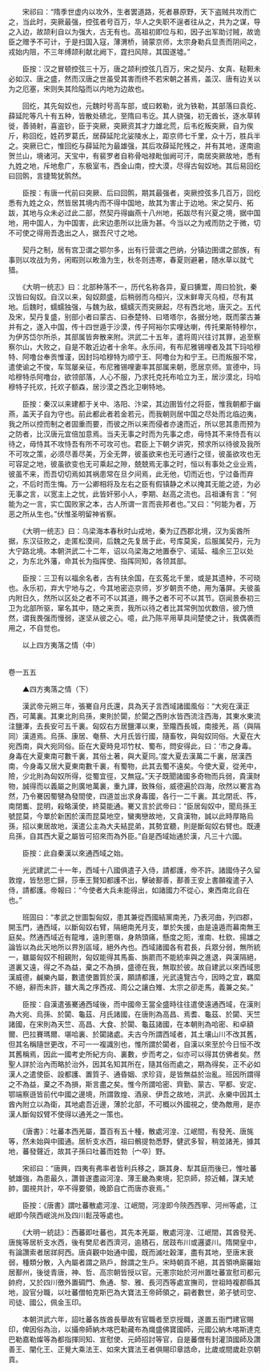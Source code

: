 <!-- { "loadSidebar": true } -->
　　宋祁曰：“隋季世虚内以攻外，生者罢道路，死者暴原野，天下盗贼共攻而亡之，当此时，突厥最强，控弦者号百万，华人之失职不逞者往从之，共为之谋，导之入边，故颉利自以为强大，古无有也。高祖初即位与和，因子出军助讨贼，故诡臣之赠予不可计，于是扫国入寇，薄渭桥，骑蒙京师，太宗身勒兵显责而阴间之，戎始内阻，不三年缚颉利献北阙下，霆扫风除，其国遂墟。”

　　臣按：汉之冒顿控弦三十万，唐之颉利控弦几百万，宋之契丹、女真、鞑靼未必如汉、唐之盛，然而汉唐之世虽受其害而终不若宋朝之甚焉，盖汉、唐有边关以为之厄塞，宋则失其险隘而以内地为边故也。

　　回纥，其先匈奴也，元魏时号高车部，或曰敕勒，讹为铁勒，其部落曰袁纥、薛延陀等凡十有五种，皆散处碛北，至隋曰韦讫。其人骁强，初无酋长，逐水草转徙，善骑射，喜盗钞，臣于突厥，突厥资其才力雄北荒，后韦纥叛突厥，自为俟斤，称回纥，姓药罗葛氏，居薛延陀北娑陵水上，距京师七千里，众十万，胜兵半之。突厥已亡，惟回纥与薛延陀为最雄强，其后攻薛延陀残之，并有其地，遂南逾贺兰山，境诸河。天宝中，有裴罗者自称骨咄禄毗伽阙可汗，南居突厥故地，悉有九姓之地，斥地愈广，东极室韦，西金山南，控大漠，尽得古匈奴地。其后易回纥曰回鹘，言捷鸷犹鹘然。

　　臣按：有唐一代前曰突厥、后曰回鹘，期其最强者，突厥控弦多几百万，回纥悉有九姓之众，然皆居其境内而不得中国地，故其为害止于边地。宋之契丹、拓跋，其地与众未必过此二部，然契丹得幽燕十八州地，拓跋尽有兴夏之境，据中国地，用中国人，为中国害，此宋边患所以比唐为甚。今当以之为戒而防之于微，切不可使之得用吾逸出之人，据吾尺寸之地。

　　契丹之制，居有宫卫谓之鄂尔多，出有行营谓之巴纳，分镇边圉谓之部族，有事则以攻战为务，闲暇则以畋渔为生，秋冬则违寒，春夏则避暑，随水草以就弋猎。

　　《大明一统志》曰：北部种落不一，历代名称各异，夏曰獯鬻，周曰猃狁，秦汉皆曰匈奴。自汉以来，匈奴颇盛，后稍弱而乌桓兴，汉末鲜卑灭乌桓，尽有其地。后魏时，蠕蠕独强，与魏为敌，蠕蠕灭而突厥起，尽有西北地，唐灭之。五代及宋，契丹复盛，别部小者曰蒙古、曰泰楚特、曰塔塔尔，各据分地，既而蒙古兼并有之，遂入中国，传十四世遁于沙漠，传子阿裕尔实哩达喇，传托果斯特穆尔，为伊苏岱尔所杀，其部属皆奔散来附。洪武二十五年，遣将周兴往讨其罪，追至察察尔山，大败之，自是不敢近边者十余年。永乐间，有布尼雅锡哩者及其下玛哈穆特、阿噜台奉贡惟谨，因封玛哈穆特为顺宁王、阿噜台为和宁王。已而叛服不常，遣使谕之不悛，车驾屡亲征，布尼雅锡哩妻率其部属来朝，愿居京师。宣德中，玛哈穆特杀阿噜台，欲领部落，人心不服，乃求托克托布哈立为王，居沙漠北，玛哈穆特子托欢，托欢子额森，居沙漠之西北卫喇特地。

　　臣按：秦汉以来建都于关中、洛阳、汴梁，其边圉皆付之将臣，惟我朝都于幽燕，盖天子自为守也。前此都此者若金若元，而我朝则居中国之尽处而北临边夷，我之所以控而制之者固重而要，而彼之所以来而侵者亦速而近，所以思其患而预为之防者，比汉唐元宜倍加意焉。当夫无事之时而为先事之虑，毋恃其不来恃吾有以待之，毋恃其不攻恃吾有所不可攻可也。君臣上下朝夕讲究，预求所以待彼及我所不可攻之策，必须尽善尽美，万全无弊，彼虽欲来也无可通行之径，彼虽欲攻也无可容足之地，彼虽欲变也无可乘起之隙，兢兢焉无事之时，恒以有事处之业业焉，彼虽不来，而吾切切焉如其祸患常在旦夕间焉，此无他，切而近也，宁过备而弃之，不后时而生悔。万一公卿相将及左右之臣有假镇静之术以掩其无能之迹，为必无事之言，以宽主上之忧，此皆奸邪小人，李期、赵高之流也。吕祖谦有言：“何能为之一言，实亡国败家之本，古人所谓一言而丧邦者也。”又曰：“何能为者，万恶之所从生也。”伏惟圣明留神省察。

　　《大明一统志》曰：乌梁海本春秋时山戎地，秦为辽西郡北境，汉为奚酋所据，东汉征败之，走匿松漠间，后魏之先复居于此，号库莫奚，后服属契丹，元为大宁路北境。本朝洪武二十二年，诏以乌梁海之地置泰宁、诺延、福余三卫以处之，为东北外藩，命其长为指挥使、指挥同知，各领其部。

　　臣按：三卫有以福余名者，古有扶余国，在玄菟北千里，或是其遗种，不可晓也。永乐初，弃大宁地与之，今其地密迩京师，岁岁朝贡不绝，用为藩屏。夫彼虽内附日久，然所以区处之者不可不以其道，赐予之者不可不以其节。窃闻景泰初三卫为北部所驱，窜名其中，随之来贡，我所以待之者比其常例加优数倍，彼乃愤然，谓我畏强而慢弱，遂坚从彼之心。噫，此乃陈平用草具间楚使之计，我偶袭而用之，不自觉也。

　　以上四方夷落之情（中）  
　 

卷一五五

　　▲四方夷落之情（下）

　　漢武帝元朔三年，張騫自月氏還，具為天子言西域諸國風俗：“大宛在漢正西，可萬裏。其東北則烏孫，東則於闐，於闐之西則水皆西流注西海，其東水東流注鹽澤，去長安可五千裏。匈奴右方居鹽澤以東，至隴西長城，南接羌，鬲（與隔同）漢道焉。烏孫、康居、奄蔡、大月氏皆行國，隨畜牧，與匈奴同俗。大夏在大宛西南，與大宛同俗。臣在大夏時見邛竹杖、蜀布，問安得此，曰：‘市之身毒。身毒在大夏東南可數千裏，其俗土著，與大夏同。’度大夏去漢萬二千裏，居漢西南，今身毒又居大夏東南數千裏，有蜀物，此其去蜀不遠矣。今使大夏，從羌中，險，少北則為匈奴所得，從蜀宜徑，又無寇。”天子既聞諸國多奇物而兵弱，貴漢財物，誠得而以義屬之則廣地萬裏，重九譯，致殊俗，威德遍於四海，欣然以騫言為然，乃令騫因蜀犍為發間使，四道並出求身毒國，各行一二千裏。其北閉氐、筰，南閉巂、昆明，殺略漢使，終莫能通。騫又言於武帝曰：“臣居匈奴中，聞烏孫王號昆莫，今單於新困於漢而昆莫地空，蠻夷戀故地，又貪漢物，誠以此時厚賂烏孫，招以東居故地，漢遣公主為大夫結昆弟，其勢宜聽，則是斷匈奴右臂也。既連烏孫，自其西大夏之屬皆可招來而為外臣。”自是西域始通於漢，凡三十六國。

　　臣按：此自秦漢以來通西域之始。

　　光武建武二十一年，西域十八國俱遣子入侍，請都護，帝不許。諸國侍子久留敦煌，皆愁思亡歸，莎車王賢知都護不出，擊破鄯善，鄯善王安上書願複遣子入侍，請都護。帝報曰：“今使者大兵未能得出，如諸國力不從心，東西南北自在也。”

　　班固曰：“孝武之世圖製匈奴，患其兼從西國結黨南羌，乃表河曲，列四郡，開玉門，通西域，以斷匈奴右臂，隔絕南羌月支，單於失援，由是遠遁而幕南無王庭矣。然通西域近有龍堆，遠則蔥嶺，身熱頭痛，懸度之阨，淮南、杜欽、揚雄之論皆以為此天地所以界別區域，絕外內也。西域諸國各有君長，兵眾分弱，無所統一，雖屬匈奴不相親附，匈奴能得其馬畜、旃罽而不能統率與之進退，與漢隔絕，道裏又遠，得之不為益，棄之不為損，盛德在我，無取於彼。故自建武以來西域思漢威德，鹹樂內屬，數遣使置質於漢，願請都護，光武遠覽古今，因時之宜，羈縻不絕，辭而未許，雖大禹之序西戎、周公之讓白雉、太宗之卻走馬，義兼之矣。”

　　臣按：自漢遣張騫通西域後，而中國帝王當全盛時往往遣使遠通西域，在漢則為大宛、烏孫、於闐、龜茲、月氏諸國，在唐則為高昌、焉耆、龜茲、於闐、天竺諸國，在宋則為天竺、高昌、大食、於闐、龜茲諸國，在本朝則為哈密、和卓額爾、巴拉賽瑪爾、堪哈裏、於闐諸處。夫古今所謂西域者，其土壤山川不改其舊，但其名稱隨世更改，不可一一複識別也，惟所謂於闐者，自漢以來至於今日恒不改其舊稱焉，因此一國考史所紀方向、裏數，步而考之，似亦可以得其仿佛者矣。然聖人詳於治內而略於治外，因其名知其所在，隨其俗而處之，期為得矣，正不必如漢人之遣使臣、設都護、置質子、通昏姻、求珍貨，是皆無益於治亂。班因所謂得之不為益，棄之不為損，斯言盡之矣。惟今所謂哈密、齊勤、蒙古、罕都、安定、鄂端察遜皆前代中國之邊境，所謂敦煌、酒泉、伊吾之故地，洪武、永樂中因其土酋內附立以為衛，其地處吾近邊，薄於北部，不可概以外國視之，使為敵用，是亦漢人斷匈奴臂不使得以通羌之一策也。

　　《唐書》：吐蕃本西羌屬，蓋百有五十種，散處河湟、江岷間，有發羌、唐旄等，然未始與中國通。居析支水西，祖曰鶻提勃悉野，健武多智，稍並諸羌，據其地，蕃發聲近，故其子孫曰吐蕃而姓勃｛宀卒｝野。

　　宋祁曰：“唐興，四夷有弗率者皆利兵移之，蹶其身、犁其庭而後已，惟吐蕃號雄強，為患最久，讚普遂盡盜河湟、薄王畿為東境，犯京師，掠近輔，謀夫虓帥，圜視共計，卒不得要領，晚節自亡而唐亦衰焉。”

　　臣按：《唐書》謂吐蕃散處河湟、江岷間，河湟即今陝西西寧、河州等處，江岷即今陝西岷洮州及四川鬆茂等處也。

　　《大明一統誌》：西蕃即吐蕃也，其先本羌屬，散處河湟、江岷間，其酋發羌、唐旄等居析支水西，後有樊尼者西濟河，逾積石，居跂布川或邏婆川。隋開皇中，有論讚索者居牂牁西。唐貞觀中始通中國，既而滅吐穀渾，盡有其地，至唐末衰弱，種類分散，入內屬者謂之熟戶，餘謂之生戶。宋時朝貢不絕，其首領唃廝羅始居鄯州，後徙青唐，神、哲、高宗朝皆授以官。元憲宗始於河州置吐蕃宣慰司都元帥府，又於四川徼外置碉門、魚通、黎、雅、長河西等處宣撫司，世祖時複郡縣其地，設官分職，以吐蕃僧帕克斯巴為大寶法王帝師領之，嗣者數世，弟子號司空、司徒、國公，佩金玉印。

　　本朝洪武六年，詔吐蕃各族酋長舉故有官職者至京授職，遂置五衙門建官賜印，俾因俗為治，以攝帝師納木喀巴勒藏布為熾盛佛寶國師，元國公納木喀斯達克巴勒嘉勒燦等為都指揮同知、宣慰使、元師招討等官，自是蕃僧有封灌頂國師及讚善王、闡化王、正覺大乘法王、如來大寶法王者俱賜印章誥命，比歲或間歲赴京朝貢。

